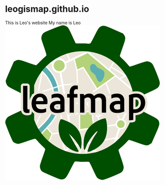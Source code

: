 # leogismap.github.io
This is Leo's website
My name is Leo
![](https://github.com/opengeos/leafmap/blob/master/docs/assets/logo.png)
